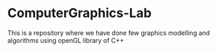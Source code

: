 # ComputerGraphics-Lab
This is a repository where we have done few graphics modelling and algorithms using openGL library of C++
